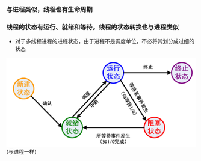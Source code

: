 ### 与进程类似，线程也有生命周期
### 线程的状态有**运行**、**就绪**和**等待**。线程的状态转换也与进程类似
- 对于多线程进程的进程状态，由于进程不是调度单位，不必将其划分成过细的状态

![线程状态的转换](../../photos/xczt.png)
(与进程一样)